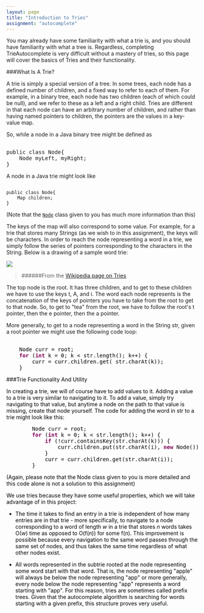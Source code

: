 ```yaml
---
layout: page
title: "Introduction to Tries"
assignment: "autocomplete"
---
```


You may already have some familiarity with what a trie is, and you should have familiarity with what a tree is. Regardless, completing TrieAutocomplete is very difficult without a mastery of tries, so this page will cover the basics of Tries and their functionality.

###What Is A Trie?

A trie is simply a special version of a tree. In some trees, each node has a defined number of children, and a fixed way to refer to each of them. For example, in a binary tree, each node has two children (each of which could be null), and we refer to these as a left and a right child. Tries are different in that each node can have an arbitrary number of children, and rather than having named pointers to children, the pointers are the values in a key-value map. 

So, while a node in a Java binary tree might be defined as 

<pre><tt>
public class Node{
    Node myLeft, myRight;
}
</tt></pre>

A node in a Java trie might look like

<code>
public class Node{
    Map<Character, Node> children;
}
</code>

(Note that the <code><a href="code/Node.html">Node</a></code> class given to you has much more information than this)

The keys of the map will also correspond to some value. For example, for a trie that stores many Strings (as we wish to in this assignment), the keys will be characters. In order to reach the node representing a word in a trie, we simply follow the series of pointers corresponding to the characters in the String. Below is a drawing of a sample word trie: 

<img src = "https://upload.wikimedia.org/wikipedia/commons/thumb/b/be/Trie_example.svg/400px-Trie_example.svg.png">

>######From the [Wikipedia page on Tries](https://en.wikipedia.org/wiki/Trie)

The top node is the root. It has three children, and to get to these children we have to use the keys t, A, and i. The word each node represents is the concatenation of the keys of pointers you have to take from the root to get to that node. So, to get to "tea" from the root, we have to follow the root's t pointer, then the e pointer, then the a pointer. 

More generally, to get to a node representing a word in the String str, given a root pointer we might use the following code loop:

<pre><tt>
<font color="#000000">    </font><font color="#000000">Node</font><font color="#000000"> curr </font><font color="#000000">=</font><font color="#000000"> root</font><font color="#000000">;</font>
<font color="#000000">    </font><b><font color="#7f0055">for</font></b><font color="#000000"> </font><font color="#000000">(</font><b><font color="#7f0055">int</font></b><font color="#000000"> k </font><font color="#000000">=</font><font color="#000000"> </font><font color="#000000">0</font><font color="#000000">;</font><font color="#000000"> k </font><font color="#000000">&lt;</font><font color="#000000"> str</font><font color="#000000">.</font><font color="#000000">length</font><font color="#000000">();</font><font color="#000000"> k</font><font color="#000000">++)</font><font color="#000000"> </font><font color="#000000">{</font>
<font color="#000000">        </font><font color="#000000">curr </font><font color="#000000">=</font><font color="#000000"> curr</font><font color="#000000">.</font><font color="#000000">children</font><font color="#000000">.</font><font color="#000000">get</font><font color="#000000">(</font><font color="#000000"> str</font><font color="#000000">.</font><font color="#000000">charAt</font><font color="#000000">(</font><font color="#000000">k</font><font color="#000000">)<font color="#000000">);</font>
<font color="#000000">    </font><font color="#000000">}</font>
</tt></pre>

###Trie Functionality And Utility

In creating a trie, we will of course have to add values to it. Adding a value to a trie is very similar to navigating to it. To add a value, simply try navigating to that value, but anytime a node on the path to that value is missing, create that node yourself. The code for adding the word in str to a trie might look like this:

<pre><tt><font color="#000000">        </font><font color="#000000">Node</font><font color="#000000"> curr </font><font color="#000000">=</font><font color="#000000"> root</font><font color="#000000">;</font>
<font color="#000000">        </font><b><font color="#7f0055">for</font></b><font color="#000000"> </font><font color="#000000">(</font><b><font color="#7f0055">int</font></b><font color="#000000"> k </font><font color="#000000">=</font><font color="#000000"> </font><font color="#000000">0</font><font color="#000000">;</font><font color="#000000"> k </font><font color="#000000">&lt;</font><font color="#000000"> str</font><font color="#000000">.</font><font color="#000000">length</font><font color="#000000">();</font><font color="#000000"> k</font><font color="#000000">++)</font><font color="#000000"> </font><font color="#000000">{</font>
<font color="#000000">            </font><b><font color="#7f0055">if</font></b><font color="#000000"> </font><font color="#000000">(!</font><font color="#000000">curr</font><font color="#000000">.</font><font color="#000000">containsKey</font><font color="#000000">(</font><font color="#000000">str</font><font color="#000000">.</font><font color="#000000">charAt</font><font color="#000000">(</font><font color="#000000">k</font><font color="#000000">)))</font><font color="#000000"> </font><font color="#000000">{</font>
<font color="#000000">                curr</font><font color="#000000">.</font><font color="#000000">children</font><font color="#000000">.</font><font color="#000000">put</font><font color="#000000">(</font><font color="#000000">str</font><font color="#000000">.</font><font color="#000000">charAt</font><font color="#000000">(</font><font color="#000000">i</font><font color="#000000">),</font><font color="#000000"> </font><b><font color="#7f0055">new</font></b><font color="#000000"> </font><font color="#000000">Node</font><font color="#000000">());</font>
<font color="#000000">            </font><font color="#000000">}</font>
<font color="#000000">            curr </font><font color="#000000">=</font><font color="#000000"> curr</font><font color="#000000">.</font><font color="#000000">children</font><font color="#000000">.</font><font color="#000000">get</font><font color="#000000">(</font><font color="#000000">str</font><font color="#000000">.</font><font color="#000000">charAt</font><font color="#000000">(</font><font color="#000000">i</font><font color="#000000">));</font>
<font color="#000000">        </font><font color="#000000">}</font>
</tt></pre>

(Again, please note that the Node class given to you is more detailed and this code alone is not a solution to this assignment)

We use tries because they have some useful properties, which we will take
advantage of in this project: <ul> <li>The time it takes to find an entry
in a trie is independent of how many entries are in that trie - more
specifically, to navigate to a node corresponding to a word of length
<i>w</i> in a trie that stores <i>n</i> words takes O(<i>w</i>) time as
opposed to O(f(<i>n</i>)) for some f(<i>n</i>). This improvement is
possible because every navigation to the same word passes through the same
set of nodes, and thus takes the same time regardless of what other nodes
exist.</li>

<li>All words represented in the subtrie rooted at the node representing some word start with that word. That is, the node representing "apple" will always be below the node representing "app" or more generally, every node below the node representing "app" represents a word starting with "app". For this reason, tries are sometimes called prefix trees. Given that the autocomplete algorithm is searching for words starting with a given prefix, this structure proves very useful.</li>
</ul>
